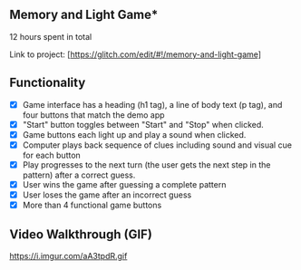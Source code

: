 ## Memory and Light Game*

12 hours spent in total

Link to project: [https://glitch.com/edit/#!/memory-and-light-game]

## Functionality
* [x] Game interface has a heading (h1 tag), a line of body text (p tag), and four buttons that match the demo app
* [x] "Start" button toggles between "Start" and "Stop" when clicked. 
* [x] Game buttons each light up and play a sound when clicked. 
* [x] Computer plays back sequence of clues including sound and visual cue for each button
* [x] Play progresses to the next turn (the user gets the next step in the pattern) after a correct guess. 
* [x] User wins the game after guessing a complete pattern
* [x] User loses the game after an incorrect guess
* [x] More than 4 functional game buttons

## Video Walkthrough (GIF)
https://i.imgur.com/aA3tpdR.gif
